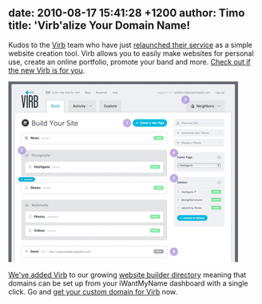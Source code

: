 date: 2010-08-17 15:41:28 +1200
author: Timo
title: 'Virb'alize Your Domain Name!
----

Kudos to the [Virb](http://virb.com) team who have just [relaunched their service](http://techcrunch.com/2010/08/16/virb-website-builder/) as a simple website creation tool. Virb allows you to easily make websites for personal use, create an online portfolio, promote your band and more. [Check out if the new Virb is for you](http://archived.link/http://team.virb.com/post/944220088).

![virb-interface.png](/media/2010-08-17-virb-interface.png)

[We've added Virb](https://iwantmyname.com/services/website-builder/virb-custom-domain) to our growing [website builder directory](https://iwantmyname.com/services/website-builder) meaning that domains can be set up from your iWantMyName dashboard with a single click. Go and [get your custom domain for Virb](https://iwantmyname.com/services/website-builder/virb-custom-domain) now.
